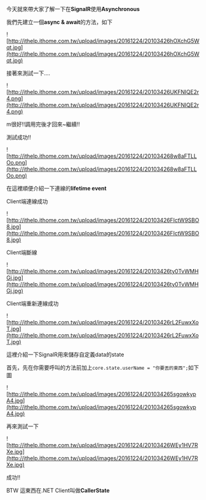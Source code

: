 今天就來帶大家了解一下在**SignalR**使用**Asynchronous**

我們先建立一個**async & await**的方法，如下


![http://ithelp.ithome.com.tw/upload/images/20161224/20103426hOXchG5Wqt.jpg](http://ithelp.ithome.com.tw/upload/images/20161224/20103426hOXchG5Wqt.jpg)



接著來測試一下....


![http://ithelp.ithome.com.tw/upload/images/20161224/20103426UKFNIQE2r4.png](http://ithelp.ithome.com.tw/upload/images/20161224/20103426UKFNIQE2r4.png)



m很好!!調用完後才回來~繼續!!

測試成功!!


![http://ithelp.ithome.com.tw/upload/images/20161224/201034268w8aFTLLOo.png](http://ithelp.ithome.com.tw/upload/images/20161224/201034268w8aFTLLOo.png)



在這裡順便介紹一下連線的**lifetime event**

Client端連線成功


![http://ithelp.ithome.com.tw/upload/images/20161224/20103426FIctW9SBO8.jpg](http://ithelp.ithome.com.tw/upload/images/20161224/20103426FIctW9SBO8.jpg)



Client端斷線


![http://ithelp.ithome.com.tw/upload/images/20161224/20103426ty0TvWMHGj.jpg](http://ithelp.ithome.com.tw/upload/images/20161224/20103426ty0TvWMHGj.jpg)



Client端重新連線成功


![http://ithelp.ithome.com.tw/upload/images/20161224/20103426rL2FuwxXoT.jpg](http://ithelp.ithome.com.tw/upload/images/20161224/20103426rL2FuwxXoT.jpg)



這裡介紹一下SignalR用來儲存自定義data的state

首先，先在你需要呼叫的方法前加上`core.state.userName = "你要丟的東西";`如下圖


![http://ithelp.ithome.com.tw/upload/images/20161224/201034265sgowkypA4.jpg](http://ithelp.ithome.com.tw/upload/images/20161224/201034265sgowkypA4.jpg)



再來測試一下


![http://ithelp.ithome.com.tw/upload/images/20161224/20103426WEy1HV7RXe.jpg](http://ithelp.ithome.com.tw/upload/images/20161224/20103426WEy1HV7RXe.jpg)



成功!!

BTW 這東西在.NET Client叫做**CallerState**



